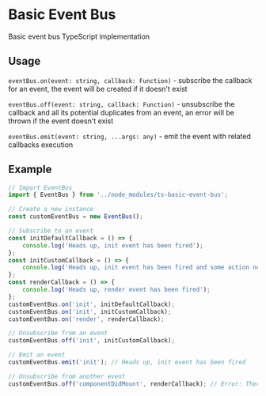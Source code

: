 # Basic Event Bus

Basic event bus TypeScript implementation

## Usage

`eventBus.on(event: string, callback: Function)` - subscribe the callback for an event, the event will be created if it doesn't exist

`eventBus.off(event: string, callback: Function)` - unsubscribe the callback and all its potential duplicates from an event, an error will be thrown if the event doesn't exist

`eventBus.emit(event: string, ...args: any)` - emit the event with related callbacks execution

## Example

```js
// Import EventBus
import { EventBus } from '../node_modules/ts-basic-event-bus';

// Create a new instance
const customEventBus = new EventBus();

// Subscribe to an event
const initDefaultCallback = () => {
    console.log('Heads up, init event has been fired');
};
const initCustomCallback = () => {
    console.log('Heads up, init event has been fired and some action needs to be done');
};
const renderCallback = () => {
    console.log('Heads up, render event has been fired');
};
customEventBus.on('init', initDefaultCallback);
customEventBus.on('init', initCustomCallback);
customEventBus.on('render', renderCallback);

// Unsubscribe from an event
customEventBus.off('init', initCustomCallback);

// Emit an event
customEventBus.emit('init'); // Heads up, init event has been fired

// Unsubscribe from another event
customEventBus.off('componentDidMount', renderCallback); // Error: There is no event: componentDidMount
```
